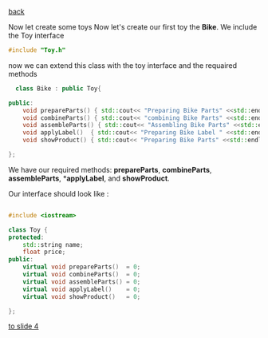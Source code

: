 [back](./page02.md)

Now let create some toys
Now let's create our first toy the **Bike**. We include the Toy interface 

```cpp
#include "Toy.h"
```
now we can extend this class with the toy interface and the requaired methods
```cpp
  class Bike : public Toy{

public:
    void prepareParts() { std::cout<< "Preparing Bike Parts" <<std::endl; };
    void combineParts() { std::cout<< "combining Bike Parts" <<std::endl; };
    void assembleParts() { std::cout<< "Assembling Bike Parts" <<std::endl; };
    void applyLabel()  { std::cout<< "Preparing Bike Label " <<std::endl; name = "Applying Bike Label"; price = 10; };
    void showProduct() { std::cout<< "Preparing Bike Parts" <<std::endl; };

};
```
We have our required methods: **prepareParts**, **combineParts**, **assembleParts**, ***applyLabel**,  and **showProduct**.

Our interface should look like :

```cpp

#include <iostream>

class Toy {
protected:
    std::string name;
    float price;
public:
    virtual void prepareParts()  = 0;
    virtual void combineParts()  = 0;
    virtual void assembleParts() = 0;
    virtual void applyLabel()    = 0;
    virtual void showProduct()   = 0;

};

```

[to slide 4](./page04.md)


